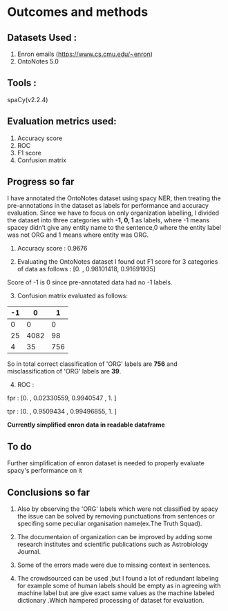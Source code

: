 # Outcomes and methods

## Datasets Used :

1. Enron emails (https://www.cs.cmu.edu/~enron)
2. OntoNotes 5.0
## Tools :
spaCy(v2.2.4)
## Evaluation metrics used:

1. Accuracy score
2. ROC
3. F1 score
4. Confusion matrix

## Progress so far

I have annotated the OntoNotes dataset using spacy NER, then treating the pre-annotations in the dataset as labels for performance and accuracy evaluation.
Since we have to focus on only organization labelling, I divided the dataset into three categories with  **-1, 0, 1** as labels,
where -1 means spacey didn’t  give any entity name to the sentence,0 where the entity label was not ORG and 1 means where entity was ORG.

1. Accuracy score :  0.9676

2. Evaluating the OntoNotes dataset I found out F1 score for 3 categories of data as follows :
[0.        , 0.98101418, 0.91691935]

Score of -1 is 0 since pre-annotated data had no -1 labels.

3. Confusion matrix evaluated as follows:

| __-1__ | __0__ | __1__ |
|-------------|------------|------------|
| 0         | 0     | 0      |
| 25         | 4082 | 98     |
|  4          | 35  | 756      |  


So in total correct classification of 'ORG' labels are **756** and misclassification of 'ORG' labels are **39**.

4. ROC : 

fpr : [0.        , 0.02330559, 0.9940547 , 1.        ]

tpr : [0.        , 0.9509434 , 0.99496855, 1.        ]


**Currently simplified enron data in readable dataframe**

## To do

Further simplification of enron dataset is needed to properly evaluate spacy's performance on it


## Conclusions so far

1. Also by observing the 'ORG' labels which were not classified by spacy the issue can be solved by removing punctuations from sentences or specifing some peculiar organisation name(ex.The Truth Squad).

2. The documentaion of organization  can be improved by adding some research institutes and scientific publications such as Astrobiology Journal.

3. Some of the errors made were due to missing context in sentences.

4. The crowdsourced can be used ,but I found a lot of redundant labeling for example some of human labels should be empty as in agreeing with machine label but are give exact same values as the machine labeled dictionary .Which hampered processing of dataset for evaluation.


